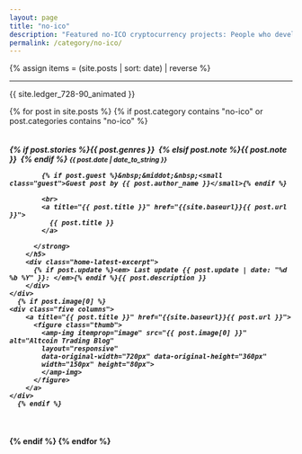 ```yaml
---
layout: page
title: "no-ico"
description: "Featured no-ICO cryptocurrency projects: People who develop a project in the cryptocurrency space without an ICO backing and funding. "
permalink: /category/no-ico/
---
```


{% assign items = (site.posts | sort: date) | reverse %}

<section class="clearfix">
<hr>
<p>{{ site.ledger_728-90_animated }}</p>
</section>

{% for post in site.posts %}
  {% if post.category contains "no-ico" or post.categories contains "no-ico" %}

  <div class="row home-latest clearfix">
    <div class="seven columns">
        <h5 class="post">
          <strong>
            {% if post.stories %}<span class="tag">{{ post.genres }}</span>&nbsp;
            {% elsif post.note %}<span class="tag custom-note">{{ post.note }}</span>&nbsp;
            {% endif %}
            <small>{{ post.date | date_to_string }}</small>

            {% if post.guest %}&nbsp;&middot;&nbsp;<small class="guest">Guest post by {{ post.author_name }}</small>{% endif %}

            <br>
            <a title="{{ post.title }}" href="{{site.baseurl}}{{ post.url }}">
              {{ post.title }}
            </a>

          </strong>
        </h5>
        <div class="home-latest-excerpt">
          {% if post.update %}<em> Last update {{ post.update | date: "%d %b %Y" }}: </em>{% endif %}{{ post.description }}
        </div>
    </div>
      {% if post.image[0] %}
    <div class="five columns">
        <a title="{{ post.title }}" href="{{site.baseurl}}{{ post.url }}">
          <figure class="thumb">
            <amp-img itemprop="image" src="{{ post.image[0] }}" alt="Altcoin Trading Blog"
            layout="responsive"
            data-original-width="720px" data-original-height="360px"
            width="150px" height="80px">
            </amp-img>
          </figure>
        </a>
    </div>
      {% endif %}
  </div>

  {% endif %}
{% endfor %}
